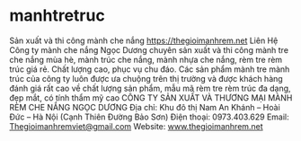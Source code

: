 # manhtretruc
Sản xuất và thi công mành che nắng
https://thegioimanhrem.net
Liên Hệ
Công ty mành che nắng Ngọc Dương chuyên sản xuất và thi công mành tre che nắng mùa hè, mành trúc che nắng, mành nhựa che nắng, rèm tre rèm trúc giá rẻ. Chất lượng cao, phục vụ chu đáo. Các sản phẩm mành tre mành trúc của công ty luôn được ưa chuộng trên thị trường và được khách hàng đánh giá rất cao về chất lượng sản phẩm, mẫu mã rèm tre rèm trúc đa dạng, đẹp mắt, có tính thẩm mỹ cao
CÔNG TY SẢN XUẤT VÀ THƯƠNG MẠI MÀNH RÈM CHE NẮNG NGỌC DƯƠNG
Địa chỉ: Khu đô thị Nam An Khánh – Hoài Đức – Hà Nội (Cạnh Thiên Đường Bảo Sơn)
Điện thoại: 0973.403.629
Email: Thegioimanhremviet@gmail.com
Website: www.thegioimanhrem.net
